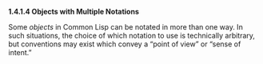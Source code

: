 **1.4.1.4 Objects with Multiple Notations** 

Some *objects* in Common Lisp can be notated in more than one way. In such situations, the choice of which notation to use is technically arbitrary, but conventions may exist which convey a “point of view” or “sense of intent.” 

